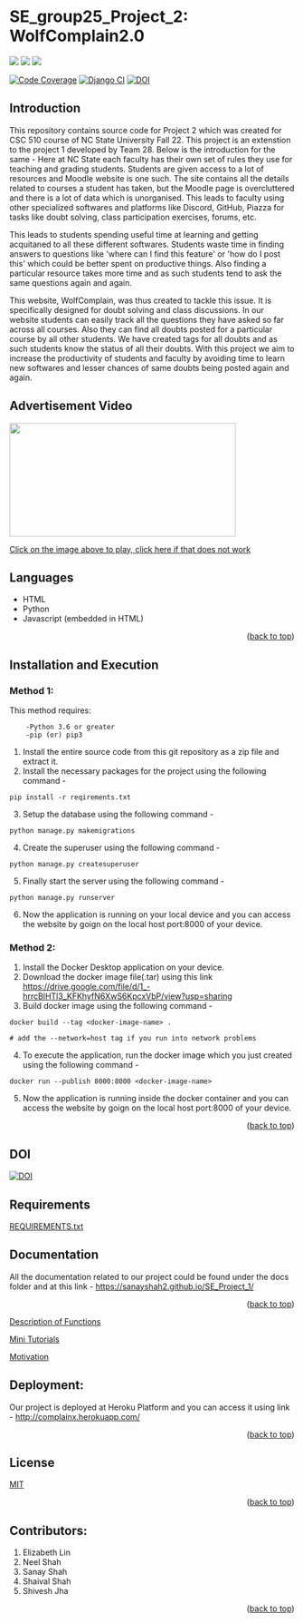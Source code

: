 # SE_group25_Project_2: WolfComplain2.0

<!-- Head -->

<!-- SHIELDS -->

<a href="https://github.com/Sanayshah2/SE_Project_1/issues">
        <img src="https://img.shields.io/github/issues/Sanayshah2/SE_Project_1" /></a>
<a href="https://github.com/Sanayshah2/SE_Project_1/blob/main/LICENSE"> 
        <img src="https://img.shields.io/github/license/Sanayshah2/SE_Project_1" /></a>
<a href="https://github.com/Sanayshah2/SE_Project_1/actions/workflows/code_checker.yml">
        <img src="https://github.com/Sanayshah2/SE_Project_1/actions/workflows/code_checker.yml/badge.svg"/></a>

[![Code Coverage](https://codecov.io/gh/Sanayshah2/SE_Project_1/branch/main/graphs/badge.svg)](https://codecov.io/gh/Sanayshah2/SE_Project_1/branch/main)
[![Django CI](https://github.com/sanayshah2/SE_Project_1/actions/workflows/django.yml/badge.svg)](https://github.com/sanayshah2/SE_Project_1/actions/workflows/django.yml)
[![DOI](https://zenodo.org/badge/537628861.svg)](https://zenodo.org/badge/latestdoi/537628861)

## Introduction

This repository contains source code for Project 2 which was created for CSC 510 course of NC State University Fall 22. This project is an extenstion to the project 1 developed by Team 28. Below is the introduction for the same - Here at NC State each faculty has their own set of rules they use for teaching and grading students. Students are given access to a lot of resources and Moodle website is one such. The site contains all the details related to courses a student has taken, but the Moodle page is overcluttered and there is a lot of data which is unorganised. This leads to faculty using other specialized softwares and platforms like Discord, GitHub, Piazza for tasks like doubt solving, class participation exercises, forums, etc.

This leads to students spending useful time at learning and getting acquitaned to all these different softwares. Students waste time in finding answers to questions like 'where can I find this feature' or 'how do I post this' which could be better spent on productive things. Also finding a particular resource takes more time and as such students tend to ask the same questions again and again. 

This website, WolfComplain, was thus created to tackle this issue. It is specifically designed for doubt solving and class discussions. In our website students can easily track all the questions they have asked so far across all courses. Also they can find all doubts posted for a particular course by all other students. 
We have created tags for all doubts and as such students know the status of all their doubts. With this project we aim to increase the productivity of students and faculty by avoiding time to learn new softwares and lesser chances of same doubts being posted again and again.


## Advertisement Video
<a href="https://www.youtube.com/watch?v=XYYWJ1TtzEQ">
<img src="https://github.com/Sanayshah2/SE_Project_1/blob/main/grievancesystemlatest/grievance/static/grievance/images/banner.PNG" width="400" height="200"></a>

[Click on the image above to play, click here if that does not work](https://www.youtube.com/watch?v=XYYWJ1TtzEQ)



## Languages
- HTML
- Python 
- Javascript (embedded in HTML)
<p align="right">(<a href="https://github.com/Sanayshah2/SE_Project_1/blob/main/README.md">back to top</a>)</p>


## Installation and Execution
### Method 1:
This method requires:
```
    -Python 3.6 or greater
    -pip (or) pip3  
``` 
1. Install the entire source code from this git repository as a zip file and extract it.
2. Install the necessary packages for the project using the following command - 
``` 
pip install -r reqirements.txt
```
3. Setup the database using the following command - 
```
python manage.py makemigrations
```
4. Create the superuser using the following command - 
```
python manage.py createsuperuser
```
5. Finally start the server using the following command - 
```
python manage.py runserver
```
6. Now the application is running on your local device and you can access the website by goign on the local host port:8000 of your device. 
### Method 2: 
1. Install the Docker Desktop application on your device.
2. Download the docker image file(.tar) using this link https://drive.google.com/file/d/1_-hrrcBlHTl3_KFKhyfN6XwS6KpcxVbP/view?usp=sharing
3. Build docker image using the following command - 
```
docker build --tag <docker-image-name> .

# add the --network=host tag if you run into network problems
```
4. To execute the application, run the docker image which you just created using the following command -
```
docker run --publish 8000:8000 <docker-image-name>
```
5. Now the application is running inside the docker container and you can access the website by goign on the local host port:8000 of your device. 



<p align="right">(<a href="https://github.com/Sanayshah2/SE_Project_1/blob/main/README.md">back to top</a>)</p>

## DOI
[![DOI](https://zenodo.org/badge/537628861.svg)](https://zenodo.org/badge/latestdoi/537628861)

## Requirements
<a href="https://github.com/Sanayshah2/SE_Project_1/blob/main/requirements.txt">REQUIREMENTS.txt</a>

## Documentation
All the documentation related to our project could be found under the docs folder and at this link - https://sanayshah2.github.io/SE_Project_1/
<p align="right">(<a href="https://github.com/Sanayshah2/SE_Project_1/blob/main/README.md">back to top</a>)</p>

<a href="https://github.com/Sanayshah2/SE_Project_1/blob/main/docs/Function%20Descriptions.md">Description of Functions</a>

<a href="https://github.com/Sanayshah2/SE_Project_1/blob/main/docs/Mini-Tutorial.pdf">Mini Tutorials</a>

<a href="https://github.com/Sanayshah2/SE_Project_1/blob/main/docs/motivation.md">Motivation</a>
 
<!-- ## Install
<a href="https://github.com/ShiveshJha12/SE_group28_HW2/blob/main/INSTALL.md"><h4>INSTALL.md</a>  -->

## Deployment:
Our project is deployed at Heroku Platform and you can access it using link - http://complainx.herokuapp.com/
<p align="right">(<a href="https://github.com/Sanayshah2/SE_Project_1/blob/main/README.md">back to top</a>)</p>

## License
[MIT](https://github.com/Sanayshah2/SE_Project_1/blob/main/LICENSE)
<p align="right">(<a href="https://github.com/Sanayshah2/SE_Project_1/blob/main/README.md">back to top</a>)</p>

## Contributors:
1. Elizabeth Lin  
2. Neel Shah  
3. Sanay Shah  
4. Shaival Shah
5. Shivesh Jha    
<p align="right">(<a href="https://github.com/Sanayshah2/SE_Project_1/blob/main/README.md">back to top</a>)</p>
